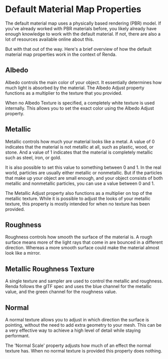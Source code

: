 # Default Material Map Properties

The default material map uses a physically based rendering (PBR) model. If
you've already worked with PBR materials before, you likely already have enough
knowledge to work with the default material. If not, there are also a lot of
resources available online about this.

But with that out of the way. Here's a brief overview of how the default
material map properties work in the context of Renda.

## Albedo

Albedo controls the main color of your object. It essentially determines how
much light is absorbed by the material. The Albedo Adjust property functions as
a multiplier to the texture that you provided.

When no Albedo Texture is specified, a completely white texture is used
internally. This allows you to set the exact color using the Albedo Adjust
property.

## Metallic

Metallic controls how much your material looks like a metal. A value of 0
indicates that the material is not metallic at all, such as plastic, wood, or
stone. And a value of 1 indicates that the material is completely metallic such
as steel, iron, or gold.

It is also possible to set this value to something between 0 and 1. In the real
world, particles are usually either metallic or nonmetallic. But if the
particles that make up your object are small enough, and your object consists of
both metallic and nonmetallic particles, you can use a value between 0 and 1.

The Metallic Adjust property also functions as a multiplier on top of the
metallic texture. While it is possible to adjust the looks of your metallic
texture, this property is mostly intended for when no texture has been provided.

## Roughness

Roughness controls how smooth the surface of the material is. A rough surface
means more of the light rays that come in are bounced in a different direction.
Whereas a more smooth surface could make the material almost look like a mirror.

## Metallic Roughness Texture

A single texture and sampler are used to control the metallic and roughness.
Renda follows the glTF spec and uses the blue channel for the metallic value,
and the green channel for the roughness value.

## Normal

A normal texture allows you to adjust in which direction the surface is
pointing, without the need to add extra geometry to your mesh. This can be a
very effective way to achieve a high level of detail while staying performant.

The 'Normal Scale' property adjusts how much of an effect the normal texture
has. When no normal texture is provided this property does nothing.
